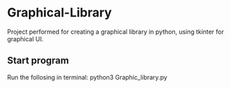 # Graphical-Library
Project performed for creating a graphical library in python, using tkinter for graphical UI. 

## Start program
Run the follosing in terminal: python3 Graphic_library.py
